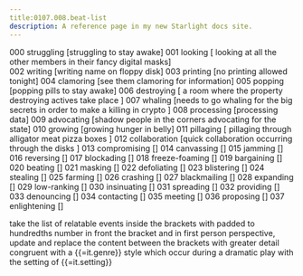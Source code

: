 ```yaml
---
title:0107.008.beat-list
description: A reference page in my new Starlight docs site.
---
```

000 struggling [struggling to stay awake]
001 looking [ looking at all the other members in their fancy digital masks]  
002 writing [writing name on floppy disk]
003 printing [no printing allowed tonight]
004 clamoring [see them clamoring for information]
005 popping [popping pills to stay awake]
006 destroying [ a room where the property destroying actives take place ] 
007 whaling [needs to go whaling for the big secrets in order to make a killing in crypto ]
008 processing [processing data]
009 advocating [shadow people in the corners advocating for the state]
010 growing [growing hunger in belly] 
011 pillaging [ pillaging through alligator meat pizza boxes ] 
012 collaboration [quick collaboration occurring through the disks ]
013 compromising []
014 canvassing []
015 jamming []
016 reversing []
017 blockading []
018 freeze-foaming []
019 bargaining []
020 beating []
021 masking []
022 defoliating []
023 blistering []
024 stealing []
025 farming []
026 crashing []
027 blackmailing []
028 expanding []
029 low-ranking []
030 insinuating []
031 spreading []
032 providing []
033 denouncing []
034 contacting []
035 meeting []
036 proposing []
037 enlightening []

take the list of relatable events inside the brackets with padded to hundredths number in front the bracket 
and in first person perspective, update and replace the content between the brackets with greater detail congruent with a {{=it.genre}} style
which occur during a dramatic play with the setting of {{=it.setting}}



